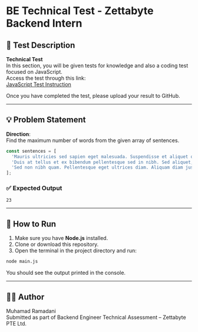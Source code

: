 
# BE Technical Test - Zettabyte Backend Intern

## 📌 Test Description

**Technical Test**  
In this section, you will be given tests for knowledge and also a coding test focused on JavaScript.  
Access the test through this link:  
[JavaScript Test Instruction](https://drive.google.com/file/d/12waHAkeL9TUVQ0ERX5z8DisPDT3aQKIW/view)

Once you have completed the test, please upload your result to GitHub.

---

## 💡 Problem Statement

**Direction**:  
Find the maximum number of words from the given array of sentences.

```js
const sentences = [
  'Mauris ultricies sed sapien eget malesuada. Suspendisse et aliquet odio, id ultrices erat. Praesent vehicula erat nulla. Aliquam a lorem urna. Donec.',
  'Duis at tellus et ex bibendum pellentesque sed in nibh. Sed aliquet, diam id mollis facilisis, massa metus accumsan elit, at mattis magna.',
  'Sed non nibh quam. Pellentesque eget ultrices diam. Aliquam diam justo, consectetur ac dui lobortis, vestibulum bibendum lorem. Sed porta pulvinar.',
];
```

### ✅ Expected Output
```
23
```

---

## 🚀 How to Run

1. Make sure you have **Node.js** installed.
2. Clone or download this repository.
3. Open the terminal in the project directory and run:

```bash
node main.js
```

You should see the output printed in the console.

---

## 👨‍💻 Author

Muhamad Ramadani  
Submitted as part of Backend Engineer Technical Assessment – Zettabyte PTE Ltd.